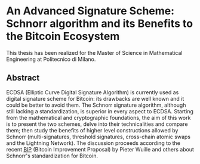 # An Advanced Signature Scheme: Schnorr algorithm and its Benefits to the Bitcoin Ecosystem

This thesis has been realized for the Master of Science in Mathematical Engineering at Politecnico di Milano. 

## Abstract
ECDSA (Elliptic Curve Digital Signature Algorithm) is currently used as digital signature scheme for Bitcoin: its drawbacks are well known and it could be better to avoid them. The Schnorr signature algorithm, although still lacking a standardization, is superior in every aspect to ECDSA. Starting from the mathematical and cryptographic foundations, the aim of this work is to present the two schemes, delve into their technicalities and compare them; then study the benefits of higher level constructions allowed by Schnorr (multi-signatures, threshold signatures, cross-chain atomic swaps and the Lightning Network). The discussion proceeds according to the recent [BIP](https://github.com/sipa/bips/blob/bip-schnorr/bip-schnorr.mediawiki) (Bitcoin Improvement Proposal) by Pieter Wuille and others about Schnorr's standardization for Bitcoin.

